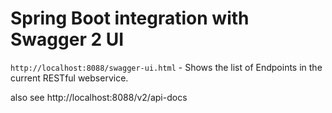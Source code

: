 # Spring Boot integration with Swagger 2 UI

`http://localhost:8088/swagger-ui.html` - Shows the list of Endpoints in the current RESTful webservice.

also see
http://localhost:8088/v2/api-docs
